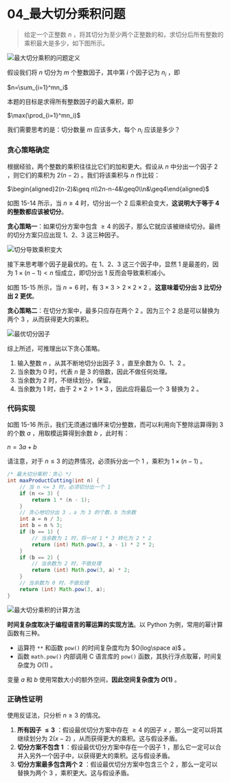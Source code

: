 # 04_最大切分乘积问题

> 给定一个正整数 $n$ ，将其切分为至少两个正整数的和，求切分后所有整数的乘积最大是多少，如下图所示。

![最大切分乘积的问题定义](https://cdn.jsdelivr.net/gh/ZL85/ImageBed@main/202404031935729.png)

假设我们将 $n$ 切分为 $m$ 个整数因子，其中第 $i$ 个因子记为 $n_i$ ，即

$n=\sum_{i=1}^mn_i$

本题的目标是求得所有整数因子的最大乘积，即

$\max(\prod_{i=1}^mn_i)$

我们需要思考的是：切分数量 $m$ 应该多大，每个 $n_i$ 应该是多少？

### 贪心策略确定

根据经验，两个整数的乘积往往比它们的加和更大。假设从 $n$ 中分出一个因子 $2$ ，则它们的乘积为 $2(n−2)$ 。我们将该乘积与 $n$ 作比较：

$\begin{aligned}2(n-2)&\geq n\\2n-n-4&\geq0\\n&\geq4\end{aligned}$

如图 15-14 所示，当 $n≥4$ 时，切分出一个 $2$ 后乘积会变大，**这说明大于等于 $4$ 的整数都应该被切分**。

**贪心策略一**：如果切分方案中包含 $≥4$ 的因子，那么它就应该被继续切分。最终的切分方案只应出现 $1、2、3$ 这三种因子。

![切分导致乘积变大](https://cdn.jsdelivr.net/gh/ZL85/ImageBed@main/202404031947421.png)

接下来思考哪个因子是最优的。在 $1、2、3$ 这三个因子中，显然 $1$ 是最差的，因为 $1×(n−1)<n$ 恒成立，即切分出 $1$ 反而会导致乘积减小。

如图 15-15 所示，当 $n=6$ 时，有 $3×3>2×2×2$ 。**这意味着切分出 $3$ 比切分出 $2$ 更优**。

**贪心策略二**：在切分方案中，最多只应存在两个 $2$ 。因为三个 $2$ 总是可以替换为两个 $3$ ，从而获得更大的乘积。

![最优切分因子](https://cdn.jsdelivr.net/gh/ZL85/ImageBed@main/202404031949964.png)

综上所述，可推理出以下贪心策略。

1. 输入整数 $n$ ，从其不断地切分出因子 $3$ ，直至余数为 $0、1、2$ 。
2. 当余数为 $0$ 时，代表 $n$ 是 $3$ 的倍数，因此不做任何处理。
3. 当余数为 $2$ 时，不继续划分，保留。
4. 当余数为 $1$ 时，由于 $2×2>1×3$ ，因此应将最后一个 $3$ 替换为 $2$ 。

### 代码实现

如图 15-16 所示，我们无须通过循环来切分整数，而可以利用向下整除运算得到 $3$ 的个数 $a$ ，用取模运算得到余数 $b$ ，此时有：

$n=3a+b$

请注意，对于 $n≤3$ 的边界情况，必须拆分出一个 $1$ ，乘积为 $1×(n−1)$ 。

```java
/* 最大切分乘积：贪心 */
int maxProductCutting(int n) {
    // 当 n <= 3 时，必须切分出一个 1
    if (n <= 3) {
        return 1 * (n - 1);
    }
    // 贪心地切分出 3 ，a 为 3 的个数，b 为余数
    int a = n / 3;
    int b = n % 3;
    if (b == 1) {
        // 当余数为 1 时，将一对 1 * 3 转化为 2 * 2
        return (int) Math.pow(3, a - 1) * 2 * 2;
    }
    if (b == 2) {
        // 当余数为 2 时，不做处理
        return (int) Math.pow(3, a) * 2;
    }
    // 当余数为 0 时，不做处理
    return (int) Math.pow(3, a);
}
```

![最大切分乘积的计算方法](https://cdn.jsdelivr.net/gh/ZL85/ImageBed@main/202404031935625.png)

**时间复杂度取决于编程语言的幂运算的实现方法**。以 Python 为例，常用的幂计算函数有三种。

- 运算符 `**` 和函数 `pow()` 的时间复杂度均为 $O(log⁡⁡\space a)$ 。
- 函数 `math.pow()` 内部调用 C 语言库的 `pow()` 函数，其执行浮点取幂，时间复杂度为 $O(1)$ 。

变量 $a$ 和 $b$ 使用常数大小的额外空间，**因此空间复杂度为 $O(1)$** 。

### 正确性证明

使用反证法，只分析 $n≥3$ 的情况。

1. **所有因子 $≤3$** ：假设最优切分方案中存在 $≥4$ 的因子 $x$ ，那么一定可以将其继续划分为 $2(x−2)$ ，从而获得更大的乘积。这与假设矛盾。
2. **切分方案不包含 $1$** ：假设最优切分方案中存在一个因子 $1$ ，那么它一定可以合并入另外一个因子中，以获得更大的乘积。这与假设矛盾。
3. **切分方案最多包含两个 $2$** ：假设最优切分方案中包含三个 $2$ ，那么一定可以替换为两个 $3$ ，乘积更大。这与假设矛盾。